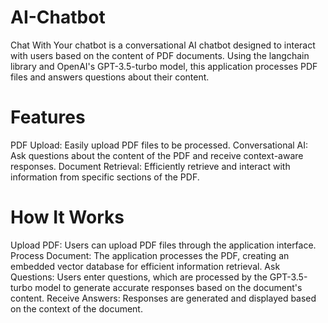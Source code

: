 # AI-Chatbot

Chat With Your chatbot is a conversational AI chatbot designed to interact with users based on the content of PDF documents. Using the langchain library and OpenAI's GPT-3.5-turbo model, this application processes PDF files and answers questions about their content.

# Features
PDF Upload: Easily upload PDF files to be processed.
Conversational AI: Ask questions about the content of the PDF and receive context-aware responses.
Document Retrieval: Efficiently retrieve and interact with information from specific sections of the PDF.

# How It Works
Upload PDF: Users can upload PDF files through the application interface.
Process Document: The application processes the PDF, creating an embedded vector database for efficient information retrieval.
Ask Questions: Users enter questions, which are processed by the GPT-3.5-turbo model to generate accurate responses based on the document's content.
Receive Answers: Responses are generated and displayed based on the context of the document.

